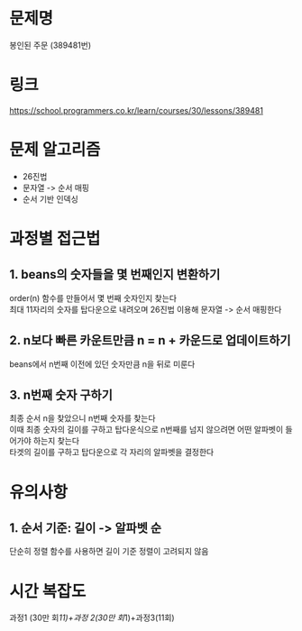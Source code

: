 # 문제명
봉인된 주문 (389481번)

# 링크
https://school.programmers.co.kr/learn/courses/30/lessons/389481

# 문제 알고리즘
- 26진법
- 문자열 -> 순서 매핑
- 순서 기반 인덱싱

# 과정별 접근법
## 1. beans의 숫자들을 몇 번째인지 변환하기
order(n) 함수를 만들어서 몇 번째 숫자인지 찾는다  
최대 11자리의 숫자를 탑다운으로 내려오며 26진법 이용해 문자열 -> 순서 매핑한다

## 2. n보다 빠른 카운트만큼 n = n + 카운드로 업데이트하기
beans에서 n번째 이전에 있던 숫자만큼 n을 뒤로 미룬다

## 3. n번째 숫자 구하기
최종 순서 n을 찾았으니 n번째 숫자를 찾는다  
이때 최종 숫자의 길이를 구하고 탑다운식으로 n번째를 넘지 않으려면 어떤 알파벳이 들어가야 하는지 찾는다  
타겟의 길이를 구하고 탑다운으로 각 자리의 알파벳을 결정한다

# 유의사항
## 1. 순서 기준: 길이 -> 알파벳 순
단순히 정렬 함수를 사용하면 길이 기준 정렬이 고려되지 않음

# 시간 복잡도
과정1 (30만 회*11)+과정 2(30만 회*1)+과정3(11회)